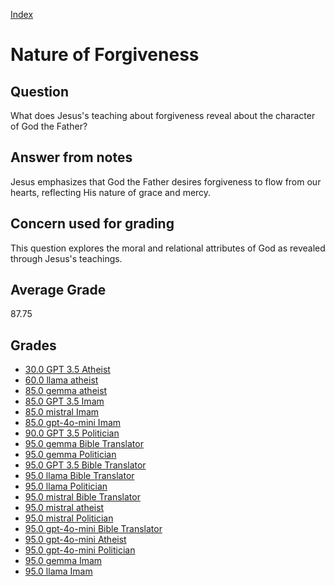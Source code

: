 
[Index](../index.md)
# Nature of Forgiveness
## Question
What does Jesus's teaching about forgiveness reveal about the character of God the Father?

## Answer from notes
Jesus emphasizes that God the Father desires forgiveness to flow from our hearts, reflecting His nature of grace and mercy.

## Concern used for grading
This question explores the moral and relational attributes of God as revealed through Jesus's teachings.

## Average Grade
87.75

## Grades
 * [30.0 GPT 3.5 Atheist](../answers/GPT_3.5_Atheist/Nature_of_Forgiveness.md)
 * [60.0 llama atheist](../answers/llama_atheist/Nature_of_Forgiveness.md)
 * [85.0 gemma atheist](../answers/gemma_atheist/Nature_of_Forgiveness.md)
 * [85.0 GPT 3.5 Imam](../answers/GPT_3.5_Imam/Nature_of_Forgiveness.md)
 * [85.0 mistral Imam](../answers/mistral_Imam/Nature_of_Forgiveness.md)
 * [85.0 gpt-4o-mini Imam](../answers/gpt-4o-mini_Imam/Nature_of_Forgiveness.md)
 * [90.0 GPT 3.5 Politician](../answers/GPT_3.5_Politician/Nature_of_Forgiveness.md)
 * [95.0 gemma Bible Translator](../answers/gemma_Bible_Translator/Nature_of_Forgiveness.md)
 * [95.0 gemma Politician](../answers/gemma_Politician/Nature_of_Forgiveness.md)
 * [95.0 GPT 3.5 Bible Translator](../answers/GPT_3.5_Bible_Translator/Nature_of_Forgiveness.md)
 * [95.0 llama Bible Translator](../answers/llama_Bible_Translator/Nature_of_Forgiveness.md)
 * [95.0 llama Politician](../answers/llama_Politician/Nature_of_Forgiveness.md)
 * [95.0 mistral Bible Translator](../answers/mistral_Bible_Translator/Nature_of_Forgiveness.md)
 * [95.0 mistral atheist](../answers/mistral_atheist/Nature_of_Forgiveness.md)
 * [95.0 mistral Politician](../answers/mistral_Politician/Nature_of_Forgiveness.md)
 * [95.0 gpt-4o-mini Bible Translator](../answers/gpt-4o-mini_Bible_Translator/Nature_of_Forgiveness.md)
 * [95.0 gpt-4o-mini Atheist](../answers/gpt-4o-mini_Atheist/Nature_of_Forgiveness.md)
 * [95.0 gpt-4o-mini Politician](../answers/gpt-4o-mini_Politician/Nature_of_Forgiveness.md)
 * [95.0 gemma Imam](../answers/gemma_Imam/Nature_of_Forgiveness.md)
 * [95.0 llama Imam](../answers/llama_Imam/Nature_of_Forgiveness.md)
